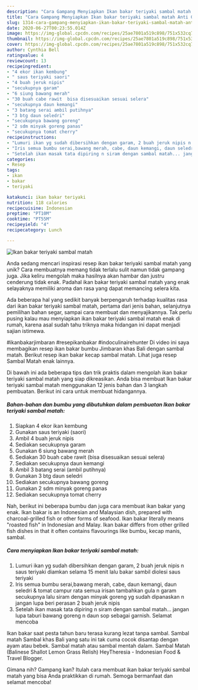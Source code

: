 ```yaml
---
description: "Cara Gampang Menyiapkan Ikan bakar teriyaki sambal matah Anti Gagal"
title: "Cara Gampang Menyiapkan Ikan bakar teriyaki sambal matah Anti Gagal"
slug: 1314-cara-gampang-menyiapkan-ikan-bakar-teriyaki-sambal-matah-anti-gagal
date: 2020-06-27T00:23:55.014Z
image: https://img-global.cpcdn.com/recipes/25ae7801a519c898/751x532cq70/ikan-bakar-teriyaki-sambal-matah-foto-resep-utama.jpg
thumbnail: https://img-global.cpcdn.com/recipes/25ae7801a519c898/751x532cq70/ikan-bakar-teriyaki-sambal-matah-foto-resep-utama.jpg
cover: https://img-global.cpcdn.com/recipes/25ae7801a519c898/751x532cq70/ikan-bakar-teriyaki-sambal-matah-foto-resep-utama.jpg
author: Cynthia Bell
ratingvalue: 4
reviewcount: 13
recipeingredient:
- "4 ekor ikan kembung"
- " saus teriyaki saori"
- "4 buah jeruk nipis"
- "secukupnya garam"
- "6 siung bawang merah"
- "30 buah cabe rawit  bisa disesuaikan sesuai selera"
- "secukupnya daun kemangi"
- "3 batang serai ambil putihnya"
- "3 btg daun seledri"
- "secukupnya bawang goreng"
- "2 sdm minyak goreng panas"
- "secukupnya tomat cherry"
recipeinstructions:
- "Lumuri ikan yg sudah dibersihkan dengan garam, 2 buah jeruk nipis n saus teriyaki diamkan selama 15 menit lalu bakar sambil diolesi saus teriyaki"
- "Iris semua bumbu serai,bawang merah, cabe, daun kemangi, daun seledri &amp; tomat campur rata semua irisan tambahkan gula n garam secukupnya lalu siram dengan minyak goreng yg sudah dipanaskan n jangan lupa beri perasan 2 buah jeruk nipis"
- "Setelah ikan masak tata dipiring n siram dengan sambal matah... jangan lupa taburi bawang goreng n daun sop sebagai garnish. Selamat mencoba"
categories:
- Resep
tags:
- ikan
- bakar
- teriyaki

katakunci: ikan bakar teriyaki 
nutrition: 118 calories
recipecuisine: Indonesian
preptime: "PT10M"
cooktime: "PT55M"
recipeyield: "4"
recipecategory: Lunch

---
```



![Ikan bakar teriyaki sambal matah](https://img-global.cpcdn.com/recipes/25ae7801a519c898/751x532cq70/ikan-bakar-teriyaki-sambal-matah-foto-resep-utama.jpg)

Anda sedang mencari inspirasi resep ikan bakar teriyaki sambal matah yang unik? Cara membuatnya memang tidak terlalu sulit namun tidak gampang juga. Jika keliru mengolah maka hasilnya akan hambar dan justru cenderung tidak enak. Padahal ikan bakar teriyaki sambal matah yang enak selayaknya memiliki aroma dan rasa yang dapat memancing selera kita.

Ada beberapa hal yang sedikit banyak berpengaruh terhadap kualitas rasa dari ikan bakar teriyaki sambal matah, pertama dari jenis bahan, selanjutnya pemilihan bahan segar, sampai cara membuat dan menyajikannya. Tak perlu pusing kalau mau menyiapkan ikan bakar teriyaki sambal matah enak di rumah, karena asal sudah tahu triknya maka hidangan ini dapat menjadi sajian istimewa.

#ikanbakarjimbaran #resepikanbakar #indoculinairehunter Di video ini saya membagikan resep ikan bakar bumbu Jimbaran khas Bali dengan sambal matah. Berikut resep ikan bakar kecap sambal matah. Lihat juga resep Sambal Matah enak lainnya.


Di bawah ini ada beberapa tips dan trik praktis dalam mengolah ikan bakar teriyaki sambal matah yang siap dikreasikan. Anda bisa membuat Ikan bakar teriyaki sambal matah menggunakan 12 jenis bahan dan 3 langkah pembuatan. Berikut ini cara untuk membuat hidangannya.

<!--inarticleads1-->

##### Bahan-bahan dan bumbu yang dibutuhkan dalam pembuatan Ikan bakar teriyaki sambal matah:

1. Siapkan 4 ekor ikan kembung
1. Gunakan  saus teriyaki (saori)
1. Ambil 4 buah jeruk nipis
1. Sediakan secukupnya garam
1. Gunakan 6 siung bawang merah
1. Sediakan 30 buah cabe rawit  (bisa disesuaikan sesuai selera)
1. Sediakan secukupnya daun kemangi
1. Ambil 3 batang serai (ambil putihnya)
1. Gunakan 3 btg daun seledri
1. Sediakan secukupnya bawang goreng
1. Gunakan 2 sdm minyak goreng panas
1. Sediakan secukupnya tomat cherry


Nah, berikut ini beberapa bumbu dan juga cara membuat ikan bakar yang enak. Ikan bakar is an Indonesian and Malaysian dish, prepared with charcoal-grilled fish or other forms of seafood. Ikan bakar literally means &#34;roasted fish&#34; in Indonesian and Malay. Ikan bakar differs from other grilled fish dishes in that it often contains flavourings like bumbu, kecap manis, sambal. 

<!--inarticleads2-->

##### Cara menyiapkan Ikan bakar teriyaki sambal matah:

1. Lumuri ikan yg sudah dibersihkan dengan garam, 2 buah jeruk nipis n saus teriyaki diamkan selama 15 menit lalu bakar sambil diolesi saus teriyaki
1. Iris semua bumbu serai,bawang merah, cabe, daun kemangi, daun seledri &amp; tomat campur rata semua irisan tambahkan gula n garam secukupnya lalu siram dengan minyak goreng yg sudah dipanaskan n jangan lupa beri perasan 2 buah jeruk nipis
1. Setelah ikan masak tata dipiring n siram dengan sambal matah... jangan lupa taburi bawang goreng n daun sop sebagai garnish. Selamat mencoba


Ikan bakar saat pesta tahun baru terasa kurang lezat tanpa sambal. Sambal matah Sambal khas Bali yang satu ini tak cuma cocok disantap dengan ayam atau bebek. Sambal matah atau sambal mentah dalam. Sambal Matah (Balinese Shallot Lemon Grass Relish) HeyTheresia - Indonesian Food &amp; Travel Blogger. 

Gimana nih? Gampang kan? Itulah cara membuat ikan bakar teriyaki sambal matah yang bisa Anda praktikkan di rumah. Semoga bermanfaat dan selamat mencoba!
